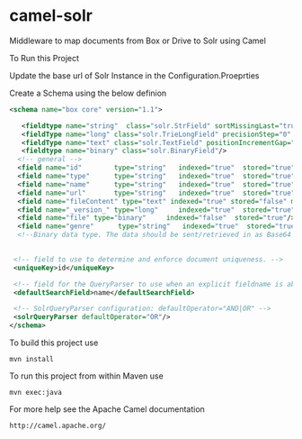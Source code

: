 # camel-solr

Middleware to map documents from Box or Drive to Solr using Camel

To Run this Project 

Update the base url of Solr Instance in the Configuration.Proeprties

Create a Schema using the below definion

```XML
<schema name="box core" version="1.1">

   <fieldtype name="string"  class="solr.StrField" sortMissingLast="true" omitNorms="true"/>
   <fieldType name="long" class="solr.TrieLongField" precisionStep="0" positionIncrementGap="0"/>
   <fieldType name="text" class="solr.TextField" positionIncrementGap="100"/>
   <fieldtype name="binary" class="solr.BinaryField"/>
  <!-- general -->
  <field name="id"        type="string"   indexed="true"  stored="true"  multiValued="false" required="true"/>
  <field name="type"      type="string"   indexed="true"  stored="true"  multiValued="false" /> 
  <field name="name"      type="string"   indexed="true"  stored="true"  multiValued="false" /> 
  <field name="url"       type="string"   indexed="true"  stored="true"  multiValued="true"/>
  <field name="fileContent" type="text" indexed="true" stored="false" multiValued="true"/>
  <field name="_version_" type="long"     indexed="true"  stored="true"/>
  <field name="file" type="binary"     indexed="false"  stored="true"/>
  <field name="genre"      type="string"   indexed="true"  stored="true"  multiValued="false" />
  <!--Binary data type. The data should be sent/retrieved in as Base64 encoded Strings -->
    

 <!-- field to use to determine and enforce document uniqueness. -->
 <uniqueKey>id</uniqueKey>

 <!-- field for the QueryParser to use when an explicit fieldname is absent -->
 <defaultSearchField>name</defaultSearchField>

 <!-- SolrQueryParser configuration: defaultOperator="AND|OR" -->
 <solrQueryParser defaultOperator="OR"/>
</schema>
```
To build this project use

    mvn install

To run this project from within Maven use

    mvn exec:java

For more help see the Apache Camel documentation

    http://camel.apache.org/

